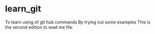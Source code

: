 # learn_git
To learn using of git hub commands 
By trying out some examples
This is the second edition to read me file.